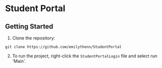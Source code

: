 # Student Portal

## Getting Started
1. Clone the repository:
```
git clone https://github.com/emilythenn/StudentPortal
```

2. To run the project, right-click the `StudentPortalLogin` file and select run 'Main'.
